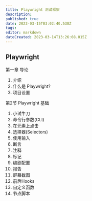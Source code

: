 ```yaml
---
title: Playwright 测试框架
description: 
published: true
date: 2023-03-15T03:02:40.538Z
tags: 
editor: markdown
dateCreated: 2023-03-14T13:26:08.015Z
---
```


## Playwright 

第一章 导论
1. 介绍
2. 什么是 Playwright?
3. 项目设置

第2节 Playwright 基础
1. 小试牛刀
2. 命令行参数(CLI)
3. 在元素上点击
4. 选择器(Selectors)
5. 使用输入
6. 断言
7. 注释
8. 标记
9. 编剧配置
10. 报告
11. 屏幕截图
12. 前后Hooks
13. 自定义函数
14. 节点脚本